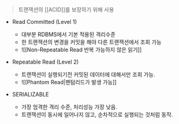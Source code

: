 > 트랜잭션의 [[ACID]]를 보장하기 위해 사용

- Read Committed (Level 1)
	- 대부분 RDBMS에서 기본 적용된 격리수준
	- 한 트랜잭션의 변경을 커밋을 해야 다른 트랜잭션에서 조회 가능
	- ![[Non-Repeatable Read 반복 가능하지 않은 읽기]]

- Repeatable Read (Level 2)
	- 트랜잭션이 실행되기전 커밋된 데이터에 대해서만 조회 가능.
	- ![[Phantom Read|팬텀리드가 발생 가능]]

- SERIALIZABLE
	- 가장 엄격한 격리 수준, 처리성능 가장 낮음.
	- 트랜잭션이 동시에 일어나지 않고, 순차적으로 실행되는 것처럼 동작.